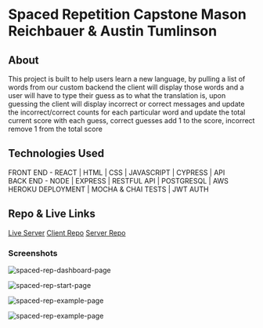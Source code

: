 # Spaced Repetition Capstone Mason Reichbauer & Austin Tumlinson

## About

This project is built to help users learn a new language, by pulling a list of words from our custom backend the client
will display those words and a user will have to type their guess as to what the translation is, upon guessing
the client will display incorrect or correct messages and update the incorrect/correct counts for each particular word 
and update the total current score with each guess, correct guesses add 1 to the score, incorrect remove 1 from the total score

## Technologies Used
FRONT END - REACT | HTML | CSS | JAVASCRIPT | CYPRESS | API
<br/>
BACK END - NODE | EXPRESS | RESTFUL API | POSTGRESQL | AWS HEROKU DEPLOYMENT | MOCHA & CHAI TESTS | JWT AUTH

## Repo & Live Links
[Live Server](https://mason-austin-learning.now.sh/)
[Client Repo](https://github.com/thinkful-ei-iguana/mason-austin-spaced-client)
[Server Repo](https://github.com/thinkful-ei-iguana/mason-austin-spaced-server)

### Screenshots
![spaced-rep-dashboard-page](https://github.com/thinkful-ei-iguana/mason-austin-spaced-client/blob/master/public/screenshots/Screen%20Shot%202020-02-05%20at%202.29.18%20PM.png)

![spaced-rep-start-page](https://github.com/thinkful-ei-iguana/mason-austin-spaced-client/blob/master/public/screenshots/Screen%20Shot%202020-02-05%20at%202.29.59%20PM.png)

![spaced-rep-example-page](https://github.com/thinkful-ei-iguana/mason-austin-spaced-client/blob/master/public/screenshots/Screen%20Shot%202020-02-05%20at%202.30.17%20PM.png)

![spaced-rep-example-page](https://github.com/thinkful-ei-iguana/mason-austin-spaced-client/blob/master/public/screenshots/Screen%20Shot%202020-02-05%20at%202.30.30%20PM.png)
